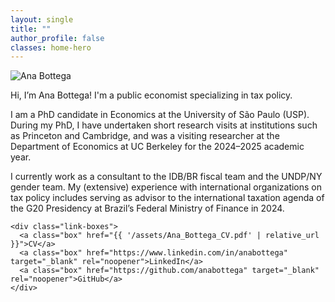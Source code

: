 ```yaml
---
layout: single
title: ""
author_profile: false
classes: home-hero
---
```


<div class="hero-wrap side-by-side">
  <img class="hero-photo" src="{{ '/assets/images/cv_photo_2025.jpg' | relative_url }}" alt="Ana Bottega">

  <div class="hero-bio">
  <p> Hi, I’m Ana Bottega! I'm a public economist specializing in tax policy.</p>
  <p> I am a PhD candidate in Economics at the University of São Paulo (USP). During my PhD, I have undertaken short research visits at institutions such as Princeton and Cambridge, and was a visiting researcher at the Department of Economics at UC Berkeley for the 2024–2025 academic year.</p>
  <p>I currently work as a consultant to the IDB/BR fiscal team and the UNDP/NY gender team. My (extensive) experience with international organizations on tax policy includes serving as advisor to the international taxation agenda of the G20 Presidency at Brazil’s Federal Ministry of Finance in 2024.</p>

    <div class="link-boxes">
      <a class="box" href="{{ '/assets/Ana_Bottega_CV.pdf' | relative_url }}">CV</a>
      <a class="box" href="https://www.linkedin.com/in/anabottega" target="_blank" rel="noopener">LinkedIn</a>
      <a class="box" href="https://github.com/anabottega" target="_blank" rel="noopener">GitHub</a>
    </div>
  </div>
</div>